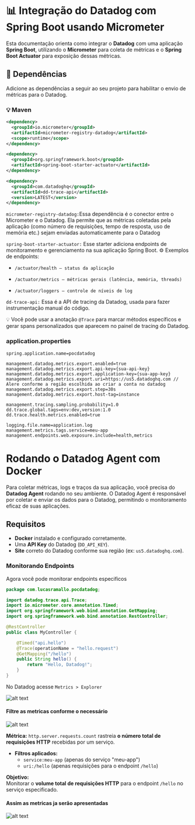 # 📊 Integração do Datadog com Spring Boot usando Micrometer

Esta documentação orienta como integrar o **Datadog** com uma aplicação **Spring Boot**, utilizando o **Micrometer** para coleta de métricas e o **Spring Boot Actuator** para exposição dessas métricas.

## 🧰 Dependências

Adicione as dependências a seguir ao seu projeto para habilitar o envio de métricas para o Datadog.

### 💡 Maven

```xml
<dependency>
  <groupId>io.micrometer</groupId>
  <artifactId>micrometer-registry-datadog</artifactId>
  <scope>runtime</scope>
</dependency>

<dependency>
  <groupId>org.springframework.boot</groupId>
  <artifactId>spring-boot-starter-actuator</artifactId>
</dependency>

<dependency>
  <groupId>com.datadoghq</groupId>
  <artifactId>dd-trace-api</artifactId>
  <version>LATEST</version>
</dependency>
```
`micrometer-registry-datadog:`Essa dependência é o conector entre o Micrometer e o Datadog. Ela permite que as métricas coletadas pela aplicação (como número de requisições, tempo de resposta, uso de memória etc.) sejam enviadas automaticamente para o Datadog

`spring-boot-starter-actuator:` Esse starter adiciona endpoints de monitoramento e gerenciamento na sua aplicação Spring Boot.
⚙️ Exemplos de endpoints:

- `/actuator/health – status da aplicação`

- `/actuator/metrics – métricas gerais (latência, memória, threads)`

- `/actuator/loggers – controle de níveis de log`

`dd-trace-api:` Essa é a API de tracing da Datadog, usada para fazer instrumentação manual do código.

💡 Você pode usar a anotação `@Trace` para marcar métodos específicos e gerar spans personalizados que aparecem no painel de tracing do Datadog.

### application.properties

```properties
spring.application.name=pocdatadog

management.datadog.metrics.export.enabled=true
management.datadog.metrics.export.api-key={sua-api-key}
management.datadog.metrics.export.application-key={sua-app-key}
management.datadog.metrics.export.uri=https://us5.datadoghq.com // Alere conforme a região escolhida ao criar a conta no datadog
management.datadog.metrics.export.step=30s
management.datadog.metrics.export.host-tag=instance

management.tracing.sampling.probability=1.0
dd.trace.global.tags=env:dev,version:1.0
dd.trace.health.metrics.enabled=true

logging.file.name=application.log
management.metrics.tags.service=meu-app
management.endpoints.web.exposure.include=health,metrics
```
# Rodando o Datadog Agent com Docker

Para coletar métricas, logs e traços da sua aplicação, você precisa do **Datadog Agent** rodando no seu ambiente. O Datadog Agent é responsável por coletar e enviar os dados para o Datadog, permitindo o monitoramento eficaz de suas aplicações.

## Requisitos

- **Docker** instalado e configurado corretamente.
- Uma **API Key** do Datadog (`DD_API_KEY`).
- **Site** correto do Datadog conforme sua região (ex: `us5.datadoghq.com`).

### Monitorando Endpoints
 Agora você pode monitorar endpoints especificos

```java
package com.lucasramallo.pocdatadog;

import datadog.trace.api.Trace;
import io.micrometer.core.annotation.Timed;
import org.springframework.web.bind.annotation.GetMapping;
import org.springframework.web.bind.annotation.RestController;

@RestController
public class MyController {

    @Timed("api.hello")
    @Trace(operationName = "hello.request")
    @GetMapping("/hello")
    public String hello() {
        return "Hello, Datadog!";
    }
}

```

No Datadog acesse `Metrics > Explorer`

![alt text](<Captura de tela de 2025-04-13 12-55-45.png>)

#### Filtre as metricas conforme o necessário

![alt text](<Captura de tela de 2025-04-13 12-59-17.png>)

**Métrica:** `http.server.requests.count` rastreia **o número total de requisições HTTP** recebidas por um serviço. 
- **Filtros aplicados:**  
  - `service:meu-app` (apenas do serviço "meu-app")  
  - `uri:/hello` (apenas requisições para o endpoint `/hello`)  


**Objetivo:**  
Monitorar o **volume total de requisições HTTP** para o endpoint `/hello` no serviço especificado.  

#### Assim as metricas ja serão apresentadas
![alt text](<Captura de tela de 2025-04-13 13-02-50.png>)